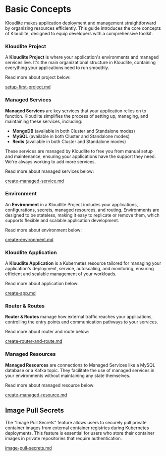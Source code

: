 # Basic Concepts

Kloudlite makes application deployment and management straightforward by organizing resources efficiently. This guide introduces the core concepts of Kloudlite, designed to equip developers with a comprehensive toolkit.

### Kloudlite Project

A **Kloudlite Project** is where your application's environments and managed services live. It's the main organizational structure in Kloudlite, containing everything your applications need to run smoothly.

Read more about project below:

[setup-first-project.md](getting-started/setup-first-project.md "mention")

### Managed Services

**Managed Services** are key services that your application relies on to function. Kloudlite simplifies the process of setting up, managing, and maintaining these services, including:

* **MongoDB** (available in both Cluster and Standalone modes)
* **MySQL** (available in both Cluster and Standalone modes)
* **Redis** (available in both Cluster and Standalone modes)

These services are managed by Kloudlite to free you from manual setup and maintenance, ensuring your applications have the support they need. We're always working to add more services.

Read more about managed services below:

[create-managed-service.md](getting-started/create-managed-service.md "mention")

### Environment

An **Environment** in a Kloudlite Project includes your applications, configurations, secrets, managed resources, and routing. Environments are designed to be stateless, making it easy to replicate or remove them, which supports flexible and scalable application development.

Read more about environment below:

[create-environment.md](getting-started/create-environment.md "mention")

### Kloudlite Application

A **Kloudlite Application** is a Kubernetes resource tailored for managing your application's deployment, service, autoscaling, and monitoring, ensuring efficient and scalable management of your workloads.

Read more about application below:

[create-app.md](getting-started/create-app.md "mention")

### Router & Routes

**Router & Routes** manage how external traffic reaches your applications, controlling the entry points and communication pathways to your services.

Read more about router and route below:

[create-router-and-route.md](getting-started/create-router-and-route.md "mention")

### Managed Resources

**Managed Resources** are connections to Managed Services like a MySQL database or a Kafka topic. They facilitate the use of managed services in your environments without maintaining any state themselves.

Read more about managed resource below:

[create-managed-resource.md](getting-started/create-managed-resource.md "mention")



## Image Pull Secrets

The "Image Pull Secrets" feature allows users to securely pull private container images from external container registries during Kubernetes deployments. This feature is essential for users who store their container images in private repositories that require authentication.

[image-pull-secrets.md](getting-started/image-pull-secrets.md "mention")
